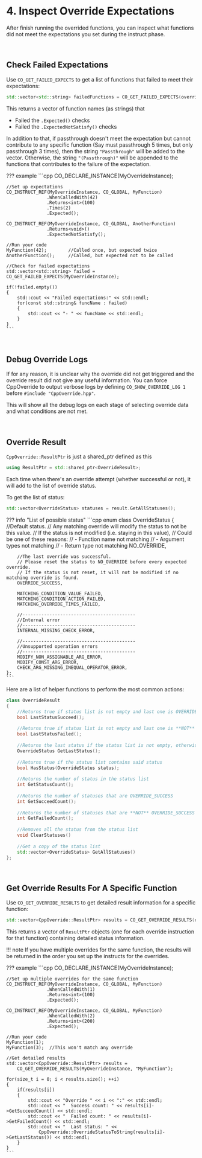# 4. **Inspect** Override Expectations

After finish running the overrided functions, you can inspect what functions did not meet the
expectations you set during the instruct phase.

</br>

## Check Failed Expectations

Use `CO_GET_FAILED_EXPECTS` to get a list of functions that failed to meet their expectations:

```cpp
std::vector<std::string> failedFunctions = CO_GET_FAILED_EXPECTS(overrideInstance);
```

This returns a vector of function names (as strings) that
- Failed the `.Expected()` checks
- Failed the `.ExpectedNotSatisfy()` checks

In addition to that, if passthrough doesn't meet the expectation but cannot contribute to any 
specific function (Say must passthrough 5 times, but only passthrough 3 times), then the string
`"Passthrough"` will be added to the vector. Otherwise, the string `"(Passthrough)"` will be 
appended to the functions that contributes to the failure of the expectation.

??? example
    ```cpp
    CO_DECLARE_INSTANCE(MyOverrideInstance);
    
    //Set up expectations
    CO_INSTRUCT_REF(MyOverrideInstance, CO_GLOBAL, MyFunction)
                   .WhenCalledWith(42)
                   .Returns<int>(100)
                   .Times(2)
                   .Expected();
    
    CO_INSTRUCT_REF(MyOverrideInstance, CO_GLOBAL, AnotherFunction)
                   .Returns<void>()
                   .ExpectedNotSatisfy();
    
    //Run your code
    MyFunction(42);        //Called once, but expected twice
    AnotherFunction();     //Called, but expected not to be called
    
    //Check for failed expectations
    std::vector<std::string> failed = CO_GET_FAILED_EXPECTS(MyOverrideInstance);
    
    if(!failed.empty())
    {
        std::cout << "Failed expectations:" << std::endl;
        for(const std::string& funcName : failed)
        {
            std::cout << "- " << funcName << std::endl;
        }
    }
    ```

</br>

## Debug Override Logs

If for any reason, it is unclear why the override did not get triggered and the override result
did not give any useful information. You can force CppOverride to output verbose logs by
defining `CO_SHOW_OVERRIDE_LOG 1` before `#include "CppOverride.hpp"`. 

This will show all the debug logs on each stage of selecting override data and what conditions 
are not met.

</br>

## Override Result

`CppOverride::ResultPtr` is just a shared_ptr defined as this 

```cpp
using ResultPtr = std::shared_ptr<OverrideResult>;
```

Each time when there's an override attempt (whether successful or not), 
it will add to the list of override status.

To get the list of status:
```cpp
std::vector<OverrideStatus> statuses = result.GetAllStatuses();
```

??? info "List of possible status"
    ```cpp
    enum class OverrideStatus
    {
        //Default status.
        // Any matching override will modify the status to not be this value.
        // If the status is not modified (i.e. staying in this value), 
        // Could be one of these reasons:
        // - Function name not matching
        // - Argument types not matching
        // - Return type not matching
        NO_OVERRIDE,
        
        //The last override was successful. 
        // Please reset the status to NO_OVERRIDE before every expected override. 
        // If the status is not reset, it will not be modified if no matching override is found.
        OVERRIDE_SUCCESS,
        
        MATCHING_CONDITION_VALUE_FAILED,
        MATCHING_CONDITION_ACTION_FAILED,
        MATCHING_OVERRIDE_TIMES_FAILED,
        
        //------------------------------------------
        //Internal error
        //------------------------------------------
        INTERNAL_MISSING_CHECK_ERROR,
        
        //------------------------------------------
        //Unsupported operation errors
        //------------------------------------------
        MODIFY_NON_ASSIGNABLE_ARG_ERROR,
        MODIFY_CONST_ARG_ERROR,
        CHECK_ARG_MISSING_INEQUAL_OPERATOR_ERROR,
    };
    ```

Here are a list of helper functions to perform the most common actions:
```cpp
class OverrideResult
{
    //Returns true if status list is not empty and last one is OVERRIDE_SUCCESS
    bool LastStatusSucceed();
    
    //Returns true if status list is not empty and last one is **NOT** OVERRIDE_SUCCESS
    bool LastStatusFailed();
    
    //Returns the last status if the status list is not empty, otherwise NO_OVERRIDE
    OverrideStatus GetLastStatus();
    
    //Returns true if the status list contains said status
    bool HasStatus(OverrideStatus status);
    
    //Returns the number of status in the status list
    int GetStatusCount();
    
    //Returns the number of statuses that are OVERRIDE_SUCCESS
    int GetSucceedCount();
    
    //Returns the number of statuses that are **NOT** OVERRIDE_SUCCESS
    int GetFailedCount();
    
    //Removes all the status from the status list
    void ClearStatuses()
    
    //Get a copy of the status list
    std::vector<OverrideStatus> GetAllStatuses()
};
```

</br>

## Get Override Results For A Specific Function

Use `CO_GET_OVERRIDE_RESULTS` to get detailed result information for a specific function:

```cpp
std::vector<CppOverride::ResultPtr> results = CO_GET_OVERRIDE_RESULTS(overrideInstance, functionName);
```

This returns a vector of `ResultPtr` objects (one for each override instruction for that function) 
containing detailed status information.

!!! note
    If you have multiple overrides for the same function, the results will be returned in the order 
    you set up the instructs for the overrides.

??? example
    ```cpp
    CO_DECLARE_INSTANCE(MyOverrideInstance);
    
    //Set up multiple overrides for the same function
    CO_INSTRUCT_REF(MyOverrideInstance, CO_GLOBAL, MyFunction)
                   .WhenCalledWith(1)
                   .Returns<int>(100)
                   .Expected();
    
    CO_INSTRUCT_REF(MyOverrideInstance, CO_GLOBAL, MyFunction)
                   .WhenCalledWith(2)
                   .Returns<int>(200)
                   .Expected();
    
    //Run your code
    MyFunction(1);
    MyFunction(3);  //This won't match any override
    
    //Get detailed results
    std::vector<CppOverride::ResultPtr> results = 
        CO_GET_OVERRIDE_RESULTS(MyOverrideInstance, "MyFunction");
    
    for(size_t i = 0; i < results.size(); ++i)
    {
        if(results[i])
        {
            std::cout << "Override " << i << ":" << std::endl;
            std::cout << "  Success count: " << results[i]->GetSucceedCount() << std::endl;
            std::cout << "  Failed count: " << results[i]->GetFailedCount() << std::endl;
            std::cout << "  Last status: " << 
                CppOverride::OverrideStatusToString(results[i]->GetLastStatus()) << std::endl;
        }
    }
    ```
